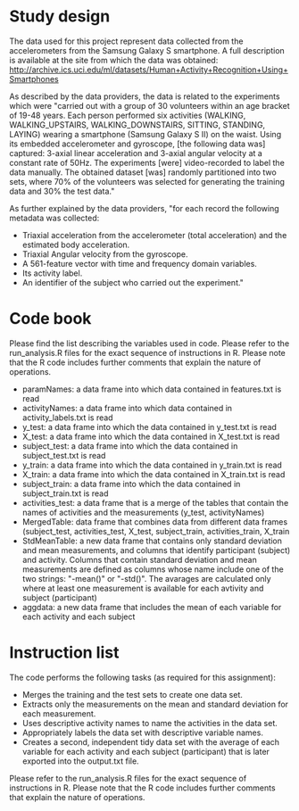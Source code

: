 Study design
=====================

The data used for this project represent data collected from the accelerometers from the Samsung Galaxy S smartphone. A full description is available at the site from which the data was obtained: http://archive.ics.uci.edu/ml/datasets/Human+Activity+Recognition+Using+Smartphones

As described by the data providers, the data is related to the experiments which were "carried out with a group of 30 volunteers within an age bracket of 19-48 years. Each person performed six activities (WALKING, WALKING_UPSTAIRS, WALKING_DOWNSTAIRS, SITTING, STANDING, LAYING) wearing a smartphone (Samsung Galaxy S II) on the waist. Using its embedded accelerometer and gyroscope, [the following data was] captured: 3-axial linear acceleration and 3-axial angular velocity at a constant rate of 50Hz. The experiments [were] video-recorded to label the data manually. The obtained dataset [was] randomly partitioned into two sets, where 70% of the volunteers was selected for generating the training data and 30% the test data."

As further explained by the data providers, "for each record the following metadata was collected:
- Triaxial acceleration from the accelerometer (total acceleration) and the estimated body acceleration.
- Triaxial Angular velocity from the gyroscope. 
- A 561-feature vector with time and frequency domain variables. 
- Its activity label. 
- An identifier of the subject who carried out the experiment."

Code book
=====================
Please find the list describing the variables used in code.
Please refer to the run_analysis.R files for the exact sequence of instructions in R. Please note that the R code includes further comments that explain the nature of operations. 
-	paramNames: a data frame into which data contained in  features.txt is read
-	activityNames: a data frame into which data contained in  activity_labels.txt is read
-	y_test: a data frame into which the data contained in y_test.txt is read
-	X_test:  a data frame into which the data contained in X_test.txt is read
-	subject_test:  a data frame into which the data contained in subject_test.txt is read
-	y_train: a data frame into which the data contained in y_train.txt is read
-	X_train:  a data frame into which the data contained in X_train.txt is read
-	subject_train:  a data frame into which the data contained in subject_train.txt is read
-	activities_test: a data frame that is a merge of the tables that contain the names of activities and the measurements (y_test, activityNames)
-	MergedTable: data frame that combines data from different data frames (subject_test, activities_test, X_test, subject_train, activities_train, X_train
-	StdMeanTable: a new data frame that contains only standard deviation and mean measurements, and columns that identify participant (subject) and activity. Columns that contain standard deviation and mean measurements are defined as columns whose name include one of the two strings: "-mean()" or "-std()". The avarages are calculated only where at least one measurement is available for each avtivity and subject (participant)
-	aggdata: a new data frame that includes the mean of each variable for each activity and each subject

Instruction list
=====================

The code performs the following tasks (as required for this assignment):
-	Merges the training and the test sets to create one data set.
-	Extracts only the measurements on the mean and standard deviation for each measurement. 
-	Uses descriptive activity names to name the activities in the data set.
-	Appropriately labels the data set with descriptive variable names. 
-	Creates a second, independent tidy data set with the average of each variable for each activity and each subject (participant) that is later exported into the output.txt file.

Please refer to the run_analysis.R files for the exact sequence of instructions in R. Please note that the R code includes further comments that explain the nature of operations. 
